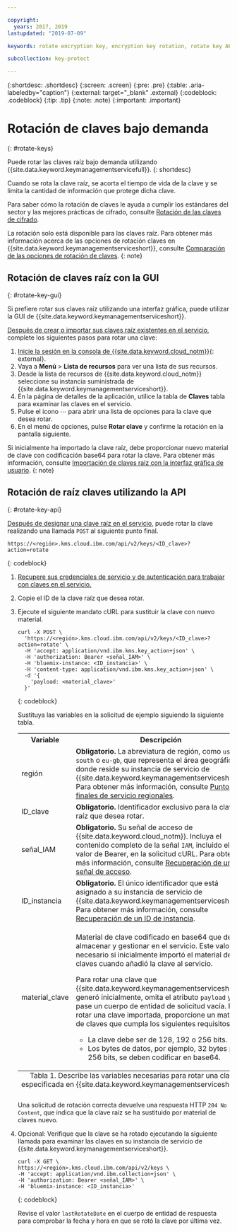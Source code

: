 ```yaml
---

copyright:
  years: 2017, 2019
lastupdated: "2019-07-09"

keywords: rotate encryption key, encryption key rotation, rotate key API examples 

subcollection: key-protect

---
```


{:shortdesc: .shortdesc}
{:screen: .screen}
{:pre: .pre}
{:table: .aria-labeledby="caption"}
{:external: target="_blank" .external}
{:codeblock: .codeblock}
{:tip: .tip}
{:note: .note}
{:important: .important}

# Rotación de claves bajo demanda
{: #rotate-keys}

Puede rotar las claves raíz bajo demanda utilizando {{site.data.keyword.keymanagementservicefull}}.
{: shortdesc}

Cuando se rota la clave raíz, se acorta el tiempo de vida de la clave y se limita la cantidad de información que protege dicha clave.   

Para saber cómo la rotación de claves le ayuda a cumplir los estándares del sector y las mejores prácticas de cifrado, consulte [Rotación de las claves de cifrado](/docs/services/key-protect?topic=key-protect-key-rotation).

La rotación solo está disponible para las claves raíz. Para obtener más información acerca de las opciones de rotación claves en {{site.data.keyword.keymanagementserviceshort}}, consulte [Comparación de las opciones de rotación de claves](/docs/services/key-protect?topic=key-protect-key-rotation#compare-key-rotation-options).
{: note}

## Rotación de claves raíz con la GUI
{: #rotate-key-gui}

Si prefiere rotar sus claves raíz utilizando una interfaz gráfica, puede utilizar la GUI de {{site.data.keyword.keymanagementserviceshort}}.

[Después de crear o importar sus claves raíz existentes en el servicio](/docs/services/key-protect?topic=key-protect-create-root-keys), complete los siguientes pasos para rotar una clave:

1. [Inicie la sesión en la consola de {{site.data.keyword.cloud_notm}}](https://{DomainName}/){: external}.
2. Vaya a **Menú** &gt; **Lista de recursos** para ver una lista de sus recursos.
3. Desde la lista de recursos de {{site.data.keyword.cloud_notm}} seleccione su instancia suministrada de {{site.data.keyword.keymanagementserviceshort}}.
4. En la página de detalles de la aplicación, utilice la tabla de **Claves** tabla para examinar las claves en el servicio.
5. Pulse el icono ⋯ para abrir una lista de opciones para la clave que desea rotar.
6. En el menú de opciones, pulse **Rotar clave** y confirme la rotación en la pantalla siguiente.

Si inicialmente ha importado la clave raíz, debe proporcionar nuevo material de clave con codificación base64 para rotar la clave. Para obtener más información, consulte [Importación de claves raíz con la interfaz gráfica de usuario](/docs/services/key-protect?topic=key-protect-import-root-keys#import-root-key-gui).
{: note}

## Rotación de raíz claves utilizando la API
{: #rotate-key-api}

[Después de designar una clave raíz en el servicio](/docs/services/key-protect?topic=key-protect-create-root-keys), puede rotar la clave realizando una llamada `POST` al siguiente punto final.

```
https://<región>.kms.cloud.ibm.com/api/v2/keys/<ID_clave>?action=rotate
```
{: codeblock}

1. [Recupere sus credenciales de servicio y de autenticación para trabajar con claves en el servicio.](/docs/services/key-protect?topic=key-protect-set-up-api)

2. Copie el ID de la clave raíz que desea rotar.

3. Ejecute el siguiente mandato cURL para sustituir la clave con nuevo material.

    ```cURL
    curl -X POST \
      'https://<región>.kms.cloud.ibm.com/api/v2/keys/<ID_clave>?action=rotate' \
      -H 'accept: application/vnd.ibm.kms.key_action+json' \
      -H 'authorization: Bearer <señal_IAM>' \
      -H 'bluemix-instance: <ID_instancia>' \
      -H 'content-type: application/vnd.ibm.kms.key_action+json' \
      -d '{
        'payload: <material_clave>'
      }'
    ```
    {: codeblock}

    Sustituya las variables en la solicitud de ejemplo siguiendo la siguiente tabla.

    <table>
      <tr>
        <th>Variable</th>
        <th>Descripción</th>
      </tr>
      <tr>
        <td><varname>región</varname></td>
        <td><strong>Obligatorio.</strong> La abreviatura de región, como <code>us-south</code> o <code>eu-gb</code>, que representa el área geográfica donde reside su instancia de servicio de {{site.data.keyword.keymanagementserviceshort}}. Para obtener más información, consulte <a href="/docs/services/key-protect?topic=key-protect-regions#service-endpoints">Puntos finales de servicio regionales</a>.</td>
      </tr>
      <tr>
        <td><varname>ID_clave</varname></td>
        <td><strong>Obligatorio.</strong> Identificador exclusivo para la clave raíz que desea rotar.</td>
      </tr>
      <tr>
        <td><varname>señal_IAM</varname></td>
        <td><strong>Obligatorio.</strong> Su señal de acceso de {{site.data.keyword.cloud_notm}}. Incluya el contenido completo de la señal <code>IAM</code>, incluido el valor de Bearer, en la solicitud cURL. Para obtener más información, consulte <a href="/docs/services/key-protect?topic=key-protect-retrieve-access-token">Recuperación de una señal de acceso</a>.</td>
      </tr>
      <tr>
        <td><varname>ID_instancia</varname></td>
        <td><strong>Obligatorio.</strong> El único identificador que está asignado a su instancia de servicio de {{site.data.keyword.keymanagementserviceshort}}. Para obtener más información, consulte <a href="/docs/services/key-protect?topic=key-protect-retrieve-instance-ID">Recuperación de un ID de instancia</a>.</td>
      </tr>
      <tr>
        <td><varname>material_clave</varname></td>
        <td>
          <p>Material de clave codificado en base64 que desea almacenar y gestionar en el servicio. Este valor es necesario si inicialmente importó el material de claves cuando añadió la clave al servicio.</p>
          <p>Para rotar una clave que {{site.data.keyword.keymanagementserviceshort}} generó inicialmente, omita el atributo <code>payload</code> y pase un cuerpo de entidad de solicitud vacía. Para rotar una clave importada, proporcione un material de claves que cumpla los siguientes requisitos:</p>
          <p>
            <ul>
              <li>La clave debe ser de 128, 192 o 256 bits.</li>
              <li>Los bytes de datos, por ejemplo, 32 bytes para 256 bits, se deben codificar en base64.</li>
            </ul>
          </p>
        </td>
      </tr>
      <caption style="caption-side:bottom;">Tabla 1. Describe las variables necesarias para rotar una clave especificada en {{site.data.keyword.keymanagementserviceshort}}.</caption>
    </table>

    Una solicitud de rotación correcta devuelve una respuesta HTTP `204 No Content`, que indica que la clave raíz se ha sustituido por material de claves nuevo.

4. Opcional: Verifique que la clave se ha rotado ejecutando la siguiente llamada para examinar las claves en su instancia de servicio de {{site.data.keyword.keymanagementserviceshort}}.

    ```cURL
    curl -X GET \
    https://<región>.kms.cloud.ibm.com/api/v2/keys \
    -H 'accept: application/vnd.ibm.collection+json' \
    -H 'authorization: Bearer <señal_IAM>' \
    -H 'bluemix-instance: <ID_instancia>'
    ```
    {: codeblock}
  
    Revise el valor `lastRotateDate` en el cuerpo de entidad de respuesta para comprobar la fecha y hora en que se rotó la clave por última vez.
    

